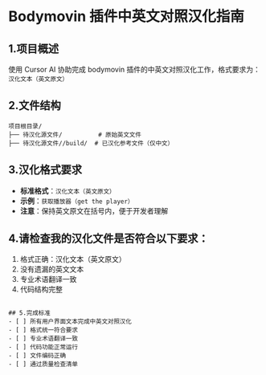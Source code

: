 # Bodymovin 插件中英文对照汉化指南

## 1.项目概述
使用 Cursor AI 协助完成 bodymovin 插件的中英文对照汉化工作，格式要求为：`汉化文本（英文原文）`

## 2.文件结构
```
项目根目录/
├── 待汉化源文件/          # 原始英文文件
├── 待汉化源文件//build/  # 已汉化参考文件（仅中文）
```

## 3.汉化格式要求
- **标准格式**：`汉化文本（英文原文）`
- **示例**：`获取播放器（get the player）`
- **注意**：保持英文原文在括号内，便于开发者理解


## 4.请检查我的汉化文件是否符合以下要求：
1. 格式正确：汉化文本（英文原文）
2. 没有遗漏的英文文本
3. 专业术语翻译一致
4. 代码结构完整
```

## 5.完成标准
- [ ] 所有用户界面文本完成中英文对照汉化
- [ ] 格式统一符合要求
- [ ] 专业术语翻译一致
- [ ] 代码功能正常运行
- [ ] 文件编码正确
- [ ] 通过质量检查清单